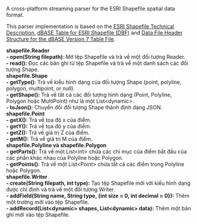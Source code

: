 A cross-platform streaming parser for the ESRI Shapefile spatial data
format.

This parser implementation is based on the
[ESRI Shapefile Technical Description](http://www.esri.com/library/whitepapers/pdfs/shapefile.pdf),
[dBASE Table for ESRI Shapefile (DBF)](http://www.digitalpreservation.gov/formats/fdd/fdd000326.shtml)
and
[Data File Header Structure for the dBASE Version 7 Table File](http://www.dbase.com/Knowledgebase/INT/db7_file_fmt.htm).

**shapefile.Reader**  
**\- open(String filepath)**: Mở tệp Shapefile và trả về một đối tượng Reader.  
**\- read():** Đọc các bản ghi từ tệp Shapefile và trả về một danh sách các đối tượng Shape.  
**shapefile.Shape**  
**\- getType()**: Trả về kiểu hình dạng của đối tượng Shape (point, polyline, polygon, multipoint, or null).  
**\- getShape():** Trả về tất cả các đối tượng hình dạng (Point, Polyline, Polygon hoặc MultiPoint) như là một List\<dynamic>.  
**\- toJson():** Chuyển đổi đối tượng Shape thành định dạng JSON.  
**shapefile.Point**  
**\- getX():** Trả về tọa độ x của điểm.  
**\- getY():** Trả về tọa độ y của điểm.  
**\- getZ():** Trả về giá trị Z của điểm.  
**\- getM():** Trả về giá trị M của điểm.  
**shapefile.Polyline và shapefile.Polygon**  
**\- getParts():** Trả về một List\<int> chứa các chỉ mục của điểm bắt đầu của các phần khác nhau của Polyline hoặc Polygon.  
**\- getPoints()**: Trả về một List\<Point> chứa tất cả các điểm trong Polyline hoặc Polygon.  
**shapefile.Writer**  
**\- create(String filepath, int type):** Tạo tệp Shapefile mới với kiểu hình dạng được chỉ định và trả về một đối tượng Writer.  
**\- addField(String name, String type, {int size = 0, int decimal = 0}):** Thêm một trường mới vào tệp Shapefile.  
**\- addRecord(List\<dynamic> shapes, List\<dynamic> data):** Thêm một bản ghi mới vào tệp Shapefile.
